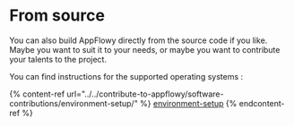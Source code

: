 # From source

You can also build AppFlowy directly from the source code if you like. Maybe you want to suit it to your needs, or maybe you want to contribute your talents to the project.

You can find instructions for the supported operating systems :&#x20;

{% content-ref url="../../contribute-to-appflowy/software-contributions/environment-setup/" %}
[environment-setup](../../contribute-to-appflowy/software-contributions/environment-setup/)
{% endcontent-ref %}

